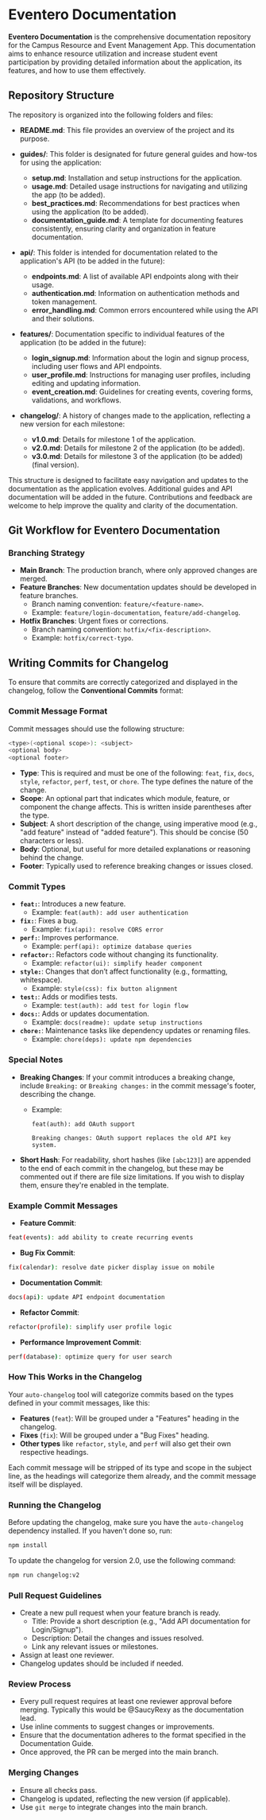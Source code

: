 # Eventero Documentation

**Eventero Documentation** is the comprehensive documentation repository for the Campus Resource and Event Management App. This documentation aims to enhance resource utilization and increase student event participation by providing detailed information about the application, its features, and how to use them effectively.

## Repository Structure

The repository is organized into the following folders and files:

- **README.md**: This file provides an overview of the project and its purpose.

- **guides/**: This folder is designated for future general guides and how-tos for using the application:
  - **setup.md**: Installation and setup instructions for the application.
  - **usage.md**: Detailed usage instructions for navigating and utilizing the app (to be added).
  - **best_practices.md**: Recommendations for best practices when using the application (to be added).
  - **documentation_guide.md**: A template for documenting features consistently, ensuring clarity and organization in feature documentation.

- **api/**: This folder is intended for documentation related to the application's API (to be added in the future):
  - **endpoints.md**: A list of available API endpoints along with their usage.
  - **authentication.md**: Information on authentication methods and token management.
  - **error_handling.md**: Common errors encountered while using the API and their solutions.

- **features/**: Documentation specific to individual features of the application (to be added in the future):
  - **login_signup.md**: Information about the login and signup process, including user flows and API endpoints.
  - **user_profile.md**: Instructions for managing user profiles, including editing and updating information.
  - **event_creation.md**: Guidelines for creating events, covering forms, validations, and workflows.

- **changelog/**: A history of changes made to the application, reflecting a new version for each milestone:
  - **v1.0.md**: Details for milestone 1 of the application. 
  - **v2.0.md**: Details for milestone 2 of the application (to be added).
  - **v3.0.md**: Details for milestone 3 of the application (to be added) (final version).

This structure is designed to facilitate easy navigation and updates to the documentation as the application evolves. Additional guides and API documentation will be added in the future. Contributions and feedback are welcome to help improve the quality and clarity of the documentation.

## Git Workflow for Eventero Documentation

### Branching Strategy

- **Main Branch**: The production branch, where only approved changes are merged.
- **Feature Branches**: New documentation updates should be developed in feature branches.
  - Branch naming convention: `feature/<feature-name>`.
  - Example: `feature/login-documentation`, `feature/add-changelog`.
- **Hotfix Branches**: Urgent fixes or corrections.
  - Branch naming convention: `hotfix/<fix-description>`.
  - Example: `hotfix/correct-typo`.

## Writing Commits for Changelog

To ensure that commits are correctly categorized and displayed in the changelog, follow the **Conventional Commits** format:

### Commit Message Format

Commit messages should use the following structure:

```bash
<type>(<optional scope>): <subject>
<optional body>
<optional footer>
```


- **Type**: This is required and must be one of the following: `feat`, `fix`, `docs`, `style`, `refactor`, `perf`, `test`, or `chore`. The type defines the nature of the change.
- **Scope**: An optional part that indicates which module, feature, or component the change affects. This is written inside parentheses after the type.
- **Subject**: A short description of the change, using imperative mood (e.g., "add feature" instead of "added feature"). This should be concise (50 characters or less).
- **Body**: Optional, but useful for more detailed explanations or reasoning behind the change.
- **Footer**: Typically used to reference breaking changes or issues closed.

### Commit Types

- **`feat:`**: Introduces a new feature.
  - Example: `feat(auth): add user authentication`
- **`fix:`**: Fixes a bug.
  - Example: `fix(api): resolve CORS error`
- **`perf:`**: Improves performance.
  - Example: `perf(api): optimize database queries`
- **`refactor:`**: Refactors code without changing its functionality.
  - Example: `refactor(ui): simplify header component`
- **`style:`**: Changes that don’t affect functionality (e.g., formatting, whitespace).
  - Example: `style(css): fix button alignment`
- **`test:`**: Adds or modifies tests.
  - Example: `test(auth): add test for login flow`
- **`docs:`**: Adds or updates documentation.
  - Example: `docs(readme): update setup instructions`
- **`chore:`**: Maintenance tasks like dependency updates or renaming files.
  - Example: `chore(deps): update npm dependencies`

### Special Notes

- **Breaking Changes**: If your commit introduces a breaking change, include `Breaking:` or `Breaking changes:` in the commit message's footer, describing the change.
  - Example:
    ```
    feat(auth): add OAuth support
    
    Breaking changes: OAuth support replaces the old API key system.
    ```

- **Short Hash**: For readability, short hashes (like `[abc123]`) are appended to the end of each commit in the changelog, but these may be commented out if there are file size limitations. If you wish to display them, ensure they're enabled in the template.

### Example Commit Messages

- **Feature Commit**:
```bash
feat(events): add ability to create recurring events
```

- **Bug Fix Commit**:
```bash
fix(calendar): resolve date picker display issue on mobile
```

- **Documentation Commit**:
```bash
docs(api): update API endpoint documentation
```

- **Refactor Commit**:
```bash
refactor(profile): simplify user profile logic
```

- **Performance Improvement Commit**:
```bash
perf(database): optimize query for user search
```

### How This Works in the Changelog

Your `auto-changelog` tool will categorize commits based on the types defined in your commit messages, like this:

- **Features** (`feat`): Will be grouped under a "Features" heading in the changelog.
- **Fixes** (`fix`): Will be grouped under a "Bug Fixes" heading.
- **Other types** like `refactor`, `style`, and `perf` will also get their own respective headings.

Each commit message will be stripped of its type and scope in the subject line, as the headings will categorize them already, and the commit message itself will be displayed.

### Running the Changelog

Before updating the changelog, make sure you have the `auto-changelog` dependency installed. If you haven't done so, run:

```bash
npm install
```
To update the changelog for version 2.0, use the following command:

```bash
npm run changelog:v2
```

### Pull Request Guidelines

- Create a new pull request when your feature branch is ready.
  - Title: Provide a short description (e.g., "Add API documentation for Login/Signup").
  - Description: Detail the changes and issues resolved.
  - Link any relevant issues or milestones.
- Assign at least one reviewer.
- Changelog updates should be included if needed.

### Review Process

- Every pull request requires at least one reviewer approval before merging. Typically this would be @SaucyRexy as the documentation lead.
- Use inline comments to suggest changes or improvements.
- Ensure that the documentation adheres to the format specified in the Documentation Guide.
- Once approved, the PR can be merged into the main branch.

### Merging Changes

- Ensure all checks pass.
- Changelog is updated, reflecting the new version (if applicable).
- Use `git merge` to integrate changes into the main branch.
